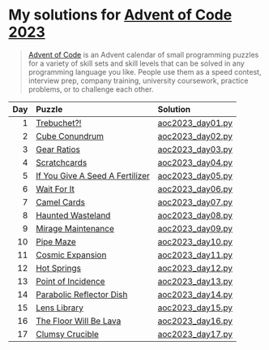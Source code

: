 # My solutions for [Advent of Code 2023](https://adventofcode.com/2023)

> [Advent of Code](https://adventofcode.com/2023/about) is an Advent calendar of small
> programming puzzles for a variety of skill sets and skill levels that can be solved in
> any programming language you like. People use them as a speed contest, interview prep,
> company training, university coursework, practice problems, or to challenge each other.

| Day | Puzzle                                                                | Solution                             |
| --: | :-------------------------------------------------------------------- | :----------------------------------- |
|   1 | [Trebuchet?!](https://adventofcode.com/2023/day/1)                    | [aoc2023_day01.py](aoc2023_day01.py) |
|   2 | [Cube Conundrum](https://adventofcode.com/2023/day/2)                 | [aoc2023_day02.py](aoc2023_day02.py) |
|   3 | [Gear Ratios](https://adventofcode.com/2023/day/3)                    | [aoc2023_day03.py](aoc2023_day03.py) |
|   4 | [Scratchcards](https://adventofcode.com/2023/day/4)                   | [aoc2023_day04.py](aoc2023_day04.py) |
|   5 | [If You Give A Seed A Fertilizer](https://adventofcode.com/2023/day/5)| [aoc2023_day05.py](aoc2023_day05.py) |
|   6 | [Wait For It](https://adventofcode.com/2023/day/6)                    | [aoc2023_day06.py](aoc2023_day06.py) |
|   7 | [Camel Cards](https://adventofcode.com/2023/day/7)                    | [aoc2023_day07.py](aoc2023_day07.py) |
|   8 | [Haunted Wasteland](https://adventofcode.com/2023/day/8)              | [aoc2023_day08.py](aoc2023_day08.py) |
|   9 | [Mirage Maintenance](https://adventofcode.com/2023/day/9)             | [aoc2023_day09.py](aoc2023_day09.py) |
|  10 | [Pipe Maze](https://adventofcode.com/2023/day/10)                     | [aoc2023_day10.py](aoc2023_day10.py) |
|  11 | [Cosmic Expansion](https://adventofcode.com/2023/day/11)              | [aoc2023_day11.py](aoc2023_day11.py) |
|  12 | [Hot Springs](https://adventofcode.com/2023/day/12)                   | [aoc2023_day12.py](aoc2023_day12.py) |
|  13 | [Point of Incidence](https://adventofcode.com/2023/day/13)            | [aoc2023_day13.py](aoc2023_day13.py) |
|  14 | [Parabolic Reflector Dish](https://adventofcode.com/2023/day/14)      | [aoc2023_day14.py](aoc2023_day14.py) |
|  15 | [Lens Library](https://adventofcode.com/2023/day/15)                  | [aoc2023_day15.py](aoc2023_day15.py) |
|  16 | [The Floor Will Be Lava](https://adventofcode.com/2023/day/16)        | [aoc2023_day16.py](aoc2023_day16.py) |
|  17 | [Clumsy Crucible](https://adventofcode.com/2023/day/17)               | [aoc2023_day17.py](aoc2023_day17.py) |
